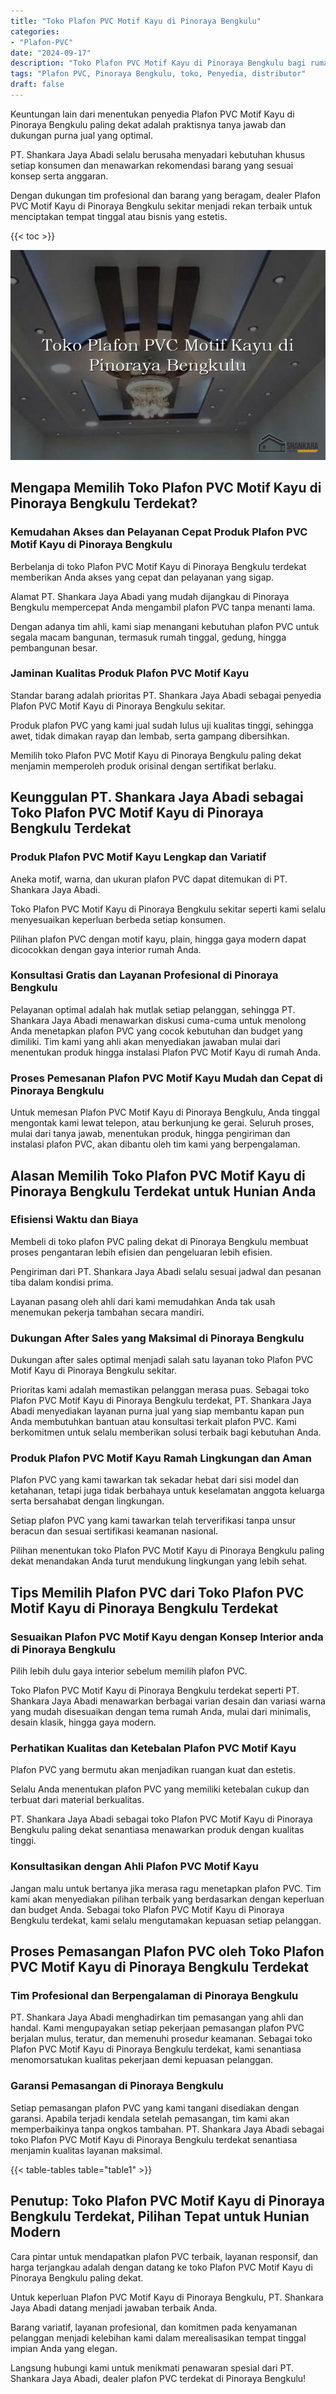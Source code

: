 ```yaml
---
title: "Toko Plafon PVC Motif Kayu di Pinoraya Bengkulu"
categories: 
- "Plafon-PVC"
date: "2024-09-17"
description: "Toko Plafon PVC Motif Kayu di Pinoraya Bengkulu bagi rumah, perkantoran, serta toko. Plafon berkualitas, beragam motif, variasi warna modern, beserta jasa instalasi ditangani oleh teknisi berpengalaman dan jaminan resmi!|Jasa penyediaan Plafon PVC Motif Kayu di Pinoraya Bengkulu untuk keperluan tempat tinggal, kantor, atau toko, dengan material unggulan dan penempatan oleh tim ahli serta garansi resmi.|Alternatif Plafon PVC Motif Kayu di Pinoraya Bengkulu yang terpercaya bagi tempat tinggal, perkantoran, serta ritel, dengan produk unggulan dan penempatan dikerjakan oleh tim profesional serta jaminan resmi.|Penyediaan Plafon PVC Motif Kayu di Pinoraya Bengkulu bagi hunian, kantor, serta toko, dengan plafon berkualitas dan penempatan dikerjakan oleh tenaga ahli berpengalaman, dilengkapi beserta jaminan resmi.}"
tags: "Plafon PVC, Pinoraya Bengkulu, toko, Penyedia, distributor"
draft: false
---
```


Keuntungan lain dari menentukan penyedia Plafon PVC Motif Kayu di Pinoraya Bengkulu paling dekat adalah praktisnya tanya jawab dan dukungan purna jual yang optimal.

PT. Shankara Jaya Abadi selalu berusaha menyadari kebutuhan khusus setiap konsumen dan menawarkan rekomendasi barang yang sesuai konsep serta anggaran.

Dengan dukungan tim profesional dan barang yang beragam, dealer Plafon PVC Motif Kayu di Pinoraya Bengkulu sekitar menjadi rekan terbaik untuk menciptakan tempat tinggal atau bisnis yang estetis.

{{< toc >}}

![Toko Plafon PVC Motif Kayu di Pinoraya Bengkulu](/images/Plafon-PVC/Toko-Plafon-PVC-Motif-Kayu-di-Pinoraya-Bengkulu.png)


## Mengapa Memilih Toko Plafon PVC Motif Kayu di Pinoraya Bengkulu Terdekat?

### Kemudahan Akses dan Pelayanan Cepat Produk Plafon PVC Motif Kayu di Pinoraya Bengkulu

Berbelanja di toko Plafon PVC Motif Kayu di Pinoraya Bengkulu terdekat memberikan Anda akses yang cepat dan pelayanan yang sigap.

Alamat PT. Shankara Jaya Abadi yang mudah dijangkau di Pinoraya Bengkulu mempercepat Anda mengambil plafon PVC tanpa menanti lama.

Dengan adanya tim ahli, kami siap menangani kebutuhan plafon PVC untuk segala macam bangunan, termasuk rumah tinggal, gedung, hingga pembangunan besar.

### Jaminan Kualitas Produk Plafon PVC Motif Kayu

Standar barang adalah prioritas PT. Shankara Jaya Abadi sebagai penyedia Plafon PVC Motif Kayu di Pinoraya Bengkulu sekitar.

Produk plafon PVC yang kami jual sudah lulus uji kualitas tinggi, sehingga awet, tidak dimakan rayap dan lembab, serta gampang dibersihkan.

Memilih toko Plafon PVC Motif Kayu di Pinoraya Bengkulu paling dekat menjamin memperoleh produk orisinal dengan sertifikat berlaku.

## Keunggulan PT. Shankara Jaya Abadi sebagai Toko Plafon PVC Motif Kayu di Pinoraya Bengkulu Terdekat

### Produk Plafon PVC Motif Kayu Lengkap dan Variatif

Aneka motif, warna, dan ukuran plafon PVC dapat ditemukan di PT. Shankara Jaya Abadi.

Toko Plafon PVC Motif Kayu di Pinoraya Bengkulu sekitar seperti kami selalu menyesuaikan keperluan berbeda setiap konsumen.

Pilihan plafon PVC dengan motif kayu, plain, hingga gaya modern dapat dicocokkan dengan gaya interior rumah Anda.

### Konsultasi Gratis dan Layanan Profesional di Pinoraya Bengkulu

Pelayanan optimal adalah hak mutlak setiap pelanggan, sehingga PT. Shankara Jaya Abadi menawarkan diskusi cuma-cuma untuk menolong Anda menetapkan plafon PVC yang cocok kebutuhan dan budget yang dimiliki. Tim kami yang ahli akan menyediakan jawaban mulai dari menentukan produk hingga instalasi Plafon PVC Motif Kayu di rumah Anda.

### Proses Pemesanan Plafon PVC Motif Kayu Mudah dan Cepat di Pinoraya Bengkulu

Untuk memesan Plafon PVC Motif Kayu di Pinoraya Bengkulu, Anda tinggal mengontak kami lewat telepon, atau berkunjung ke gerai. Seluruh proses, mulai dari tanya jawab, menentukan produk, hingga pengiriman dan instalasi plafon PVC, akan dibantu oleh tim kami yang berpengalaman.

## Alasan Memilih Toko Plafon PVC Motif Kayu di Pinoraya Bengkulu Terdekat untuk Hunian Anda

### Efisiensi Waktu dan Biaya

Membeli di toko plafon PVC paling dekat di Pinoraya Bengkulu membuat proses pengantaran lebih efisien dan pengeluaran lebih efisien.

Pengiriman dari PT. Shankara Jaya Abadi selalu sesuai jadwal dan pesanan tiba dalam kondisi prima.

Layanan pasang oleh ahli dari kami memudahkan Anda tak usah menemukan pekerja tambahan secara mandiri.

### Dukungan After Sales yang Maksimal di Pinoraya Bengkulu

Dukungan after sales optimal menjadi salah satu layanan toko Plafon PVC Motif Kayu di Pinoraya Bengkulu sekitar.

Prioritas kami adalah memastikan pelanggan merasa puas. Sebagai toko Plafon PVC Motif Kayu di Pinoraya Bengkulu terdekat, PT. Shankara Jaya Abadi menyediakan layanan purna jual yang siap membantu kapan pun Anda membutuhkan bantuan atau konsultasi terkait plafon PVC. Kami berkomitmen untuk selalu memberikan solusi terbaik bagi kebutuhan Anda.

### Produk Plafon PVC Motif Kayu Ramah Lingkungan dan Aman

Plafon PVC yang kami tawarkan tak sekadar hebat dari sisi model dan ketahanan, tetapi juga tidak berbahaya untuk keselamatan anggota keluarga serta bersahabat dengan lingkungan.

Setiap plafon PVC yang kami tawarkan telah terverifikasi tanpa unsur beracun dan sesuai sertifikasi keamanan nasional.

Pilihan menentukan toko Plafon PVC Motif Kayu di Pinoraya Bengkulu paling dekat menandakan Anda turut mendukung lingkungan yang lebih sehat.

## Tips Memilih Plafon PVC dari Toko Plafon PVC Motif Kayu di Pinoraya Bengkulu Terdekat

### Sesuaikan Plafon PVC Motif Kayu dengan Konsep Interior anda di Pinoraya Bengkulu

Pilih lebih dulu gaya interior sebelum memilih plafon PVC.

Toko Plafon PVC Motif Kayu di Pinoraya Bengkulu terdekat seperti PT. Shankara Jaya Abadi menawarkan berbagai varian desain dan variasi warna yang mudah disesuaikan dengan tema rumah Anda, mulai dari minimalis, desain klasik, hingga gaya modern.

### Perhatikan Kualitas dan Ketebalan Plafon PVC Motif Kayu

Plafon PVC yang bermutu akan menjadikan ruangan kuat dan estetis.

Selalu Anda menentukan plafon PVC yang memiliki ketebalan cukup dan terbuat dari material berkualitas.

PT. Shankara Jaya Abadi sebagai toko Plafon PVC Motif Kayu di Pinoraya Bengkulu paling dekat senantiasa menawarkan produk dengan kualitas tinggi.

### Konsultasikan dengan Ahli Plafon PVC Motif Kayu

Jangan malu untuk bertanya jika merasa ragu menetapkan plafon PVC. Tim kami akan menyediakan pilihan terbaik yang berdasarkan dengan keperluan dan budget Anda. Sebagai toko Plafon PVC Motif Kayu di Pinoraya Bengkulu terdekat, kami selalu mengutamakan kepuasan setiap pelanggan.

## Proses Pemasangan Plafon PVC oleh Toko Plafon PVC Motif Kayu di Pinoraya Bengkulu Terdekat

### Tim Profesional dan Berpengalaman di Pinoraya Bengkulu

PT. Shankara Jaya Abadi menghadirkan tim pemasangan yang ahli dan handal. Kami mengupayakan setiap pekerjaan pemasangan plafon PVC berjalan mulus, teratur, dan memenuhi prosedur keamanan. Sebagai toko Plafon PVC Motif Kayu di Pinoraya Bengkulu terdekat, kami senantiasa menomorsatukan kualitas pekerjaan demi kepuasan pelanggan.

### Garansi Pemasangan di Pinoraya Bengkulu

Setiap pemasangan plafon PVC yang kami tangani disediakan dengan garansi. Apabila terjadi kendala setelah pemasangan, tim kami akan memperbaikinya tanpa ongkos tambahan. PT. Shankara Jaya Abadi sebagai toko Plafon PVC Motif Kayu di Pinoraya Bengkulu terdekat senantiasa menjamin kualitas layanan maksimal.

{{< table-tables table="table1" >}}

## Penutup: Toko Plafon PVC Motif Kayu di Pinoraya Bengkulu Terdekat, Pilihan Tepat untuk Hunian Modern

Cara pintar untuk mendapatkan plafon PVC terbaik, layanan responsif, dan harga terjangkau adalah dengan datang ke toko Plafon PVC Motif Kayu di Pinoraya Bengkulu paling dekat.

Untuk keperluan Plafon PVC Motif Kayu di Pinoraya Bengkulu, PT. Shankara Jaya Abadi datang menjadi jawaban terbaik Anda.

Barang variatif, layanan profesional, dan komitmen pada kenyamanan pelanggan menjadi kelebihan kami dalam merealisasikan tempat tinggal impian Anda yang elegan.

Langsung hubungi kami untuk menikmati penawaran spesial dari PT. Shankara Jaya Abadi, dealer plafon PVC terdekat di Pinoraya Bengkulu!
